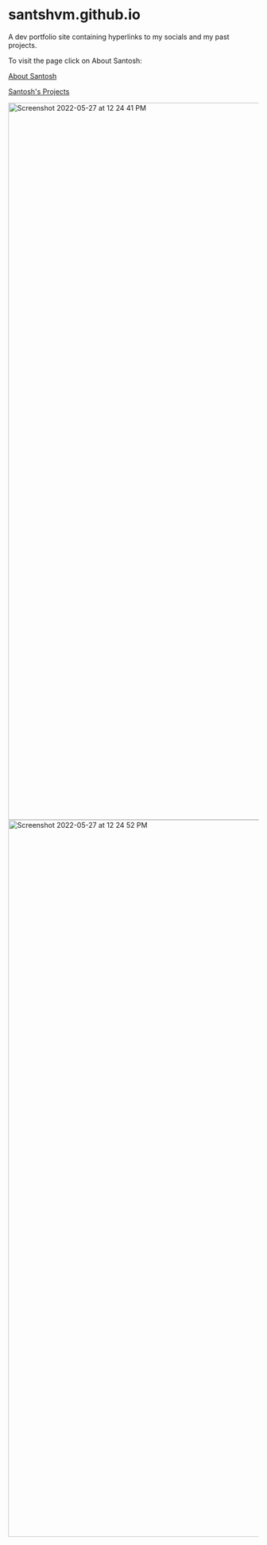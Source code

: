 # santshvm.github.io

A dev portfolio site containing hyperlinks to my socials and my past projects. 

To visit the page click on About Santosh: 

[About Santosh](https://santshvm.github.io/)

[Santosh's Projects](https://santshvm.github.io/projects.html)

<img width="1440" alt="Screenshot 2022-05-27 at 12 24 41 PM" src="https://user-images.githubusercontent.com/70855191/170647271-9cdccad9-cbb4-4076-86de-6cffbb76501a.png">
<img width="1440" alt="Screenshot 2022-05-27 at 12 24 52 PM" src="https://user-images.githubusercontent.com/70855191/170647283-da8c9189-f6f0-4441-a5ba-7d5b7e04b9b7.png">
